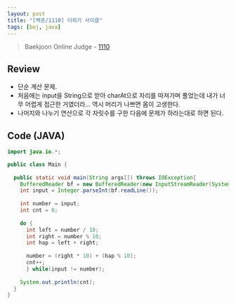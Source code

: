 ```yaml
---
layout: post
title: "[백준/1110] 더하기 사이클"
tags: [boj, java]
---
```

> Baekjoon Online Judge - [1110](https://www.acmicpc.net/problem/1110)

## Review
* 단순 계산 문제.
* 처음에는 input을 String으로 받아 charAt으로 자리를 따져가며 풀었는데 내가 너무 어렵게 접근한 거였더라... 역시 머리가 나쁘면 몸이 고생한다.
* 나머지와 나누기 연산으로 각 자릿수를 구한 다음에 문제가 하라는대로 하면 된다.

## Code (JAVA)
```java
import java.io.*;

public class Main {
  
  public static void main(String args[]) throws IOException{
    BufferedReader bf = new BufferedReader(new InputStreamReader(System.in));
    int input = Integer.parseInt(bf.readLine());
    
    int number = input;
    int cnt = 0;
    
    do {
      int left = number / 10;
      int right = number % 10;
      int hap = left + right;
      
      number = (right * 10) + (hap % 10);
      cnt++;
      } while(input != number);
    
    System.out.println(cnt);
  }
}
```